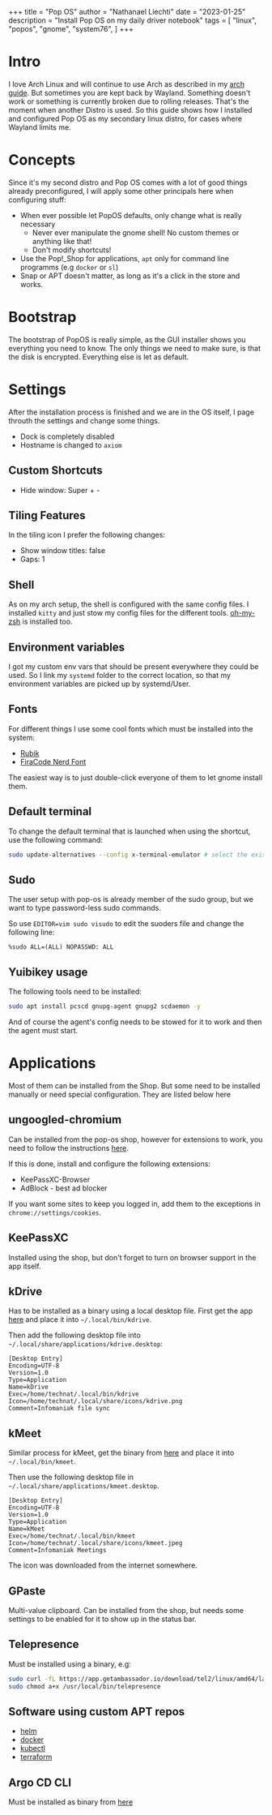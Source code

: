 +++
title = "Pop OS"
author = "Nathanael Liechti"
date = "2023-01-25"
description = "Install Pop OS on my daily driver notebook"
tags = [
  "linux",
  "popos",
  "gnome",
  "system76",
]
+++

# Intro

I love Arch Linux and will continue to use Arch as described in my [arch guide](./arch.md). But sometimes you are kept back by Wayland. Something doesn't work or something is currently broken due to rolling releases. That's the moment when another Distro is used. So this guide shows how I installed and configured Pop OS as my secondary linux distro, for cases where Wayland limits me.

# Concepts

Since it's my second distro and Pop OS comes with a lot of good things already preconfigured, I will apply some other principals here when configuring stuff:

- When ever possible let PopOS defaults, only change what is really necessary
  - Never ever manipulate the gnome shell! No custom themes or anything like that!
  - Don't modify shortcuts!
- Use the Pop!_Shop for applications, `apt` only for command line programms (e.g `docker` or `sl`)
- Snap or APT doesn't matter, as long as it's a click in the store and works.

# Bootstrap

The bootstrap of PopOS is really simple, as the GUI installer shows you everything you need to know. The only things we need to make sure, is that the disk is encrypted. Everything else is let as default.

# Settings

After the installation process is finished and we are in the OS itself, I page throuth the settings and change some things.

- Dock is completely disabled
- Hostname is changed to `axiom`

## Custom Shortcuts

- Hide window: Super + -

## Tiling Features

In the tiling icon I prefer the following changes:

- Show window titles: false
- Gaps: 1

## Shell

As on my arch setup, the shell is configured with the same config files. I installed `kitty` and just stow my config files for the different tools. [oh-my-zsh](https://ohmyz.sh/) is installed too.

## Environment variables

I got my custom env vars that should be present everywhere they could be used. So I link my `systemd` folder to the correct location, so that my environment variables are picked up by systemd/User.

## Fonts

For different things I use some cool fonts which must be installed into the system:

- [Rubik](https://www.1001freefonts.com/rubik.font)
- [FiraCode Nerd Font](https://www.nerdfonts.com/font-downloads)

The easiest way is to just double-click everyone of them to let gnome install them.

## Default terminal

To change the default terminal that is launched when using the shortcut, use the following command:

```bash
sudo update-alternatives --config x-terminal-emulator # select the existing number
```

## Sudo

The user setup with pop-os is already member of the sudo group, but we want to type password-less sudo commands.

So use `EDITOR=vim sudo visudo` to edit the suoders file and change the following line:

```
%sudo ALL=(ALL) NOPASSWD: ALL
```

## Yuibikey usage

The following tools need to be installed:

```bash
sudo apt install pcscd gnupg-agent gnupg2 scdaemon -y
```

And of course the agent's config needs to be stowed for it to work and then the agent must start.

# Applications

Most of them can be installed from the Shop. But some need to be installed manually or need special configuration. They are listed below here

## ungoogled-chromium

Can be installed from the pop-os shop, however for extensions to work, you need to follow the instructions [here](https://github.com/NeverDecaf/chromium-web-store).

If this is done, install and configure the following extensions:

- KeePassXC-Browser
- AdBlock - best ad blocker

If you want some sites to keep you logged in, add them to the exceptions in `chrome://settings/cookies`.

## KeePassXC

Installed using the shop, but don't forget to turn on browser support in the app itself.

## kDrive

Has to be installed as a binary using a local desktop file. First get the app [here](https://www.infomaniak.com/en/apps/download-kdrive) and place it into `~/.local/bin/kdrive`.

Then add the following desktop file into `~/.local/share/applications/kdrive.desktop`:

```
[Desktop Entry]
Encoding=UTF-8
Version=1.0
Type=Application
Name=kDrive
Exec=/home/technat/.local/bin/kdrive
Icon=/home/technat/.local/share/icons/kdrive.png
Comment=Infomaniak file sync
```

## kMeet

Similar process for kMeet, get the binary from [here](https://www.infomaniak.com/en/apps/download-kmeet) and place it into `~/.local/bin/kmeet`.

Then use the following desktop file in `~/.local/share/applications/kmeet.desktop`.

```
[Desktop Entry]
Encoding=UTF-8
Version=1.0
Type=Application
Name=kMeet
Exec=/home/technat/.local/bin/kmeet
Icon=/home/technat/.local/share/icons/kmeet.jpeg
Comment=Infomaniak Meetings
```

The icon was downloaded from the internet somewhere.

## GPaste

Multi-value clipboard. Can be installed from the shop, but needs some settings to be enabled for it to show up in the status bar.

## Telepresence

Must be installed using a binary, e.g:

```bash
sudo curl -fL https://app.getambassador.io/download/tel2/linux/amd64/latest/telepresence -o /usr/local/bin/telepresence
sudo chmod a+x /usr/local/bin/telepresence
```

## Software using custom APT repos

- [helm](https://helm.sh/docs/intro/install/#from-apt-debianubuntu)
- [docker](https://docs.docker.com/engine/install/debian/)
- [kubectl](https://kubernetes.io/docs/tasks/tools/install-kubectl-linux/#install-using-native-package-management)
- [terraform](https://developer.hashicorp.com/terraform/tutorials/aws-get-started/install-cli)

## Argo CD CLI

Must be installed as binary from [here](https://argo-cd.readthedocs.io/en/stable/cli_installation/)
